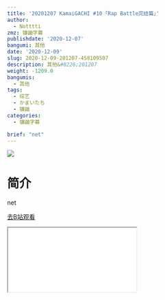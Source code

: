 ```yaml
---
title: '20201207 KamaiGACHI #10 ｢Rap Battle完结篇｣'
author:
  - Notttti
zmz: 镰鼬字幕
publishdate: '2020-12-07'
bangumi: 其他
date: '2020-12-09'
slug: 2020-12-09-201207-458109507
description: 其他&#8226;201207
weight: -1209.0
bangumis:
  - 其他
tags:
  - 综艺
  - かまいたち
  - 镰鼬
categories:
  - 镰鼬字幕

brief: "net"
---
```

![](https://raw.githubusercontent.com/tcgriffith/owaraisite/master/static/tmpimg/ccc8f2090f5fb23b9a8c2299300b1a04c29e0202.jpg.480.jpg)
# 简介  
net  

[去B站观看](https://www.bilibili.com/video/av458109507/)
<div class ="resp-container"><iframe class="testiframe" src="//player.bilibili.com/player.html?aid=458109507"", scrolling="no", allowfullscreen="true" > </iframe></div> 
